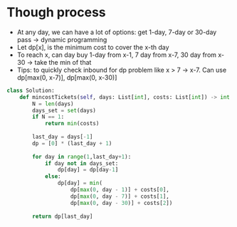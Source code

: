 # Though process
- At any day, we can have a lot of options: get 1-day, 7-day or 30-day pass -> dynamic programming
- Let dp[x], is the minimum cost to cover the x-th day
- To reach x, can day buy 1-day from x-1, 7 day from x-7, 30 day from x-30 -> take the min of that
- Tips: to quickly check inbound for dp problem like x > 7 -> x-7. Can use dp[max(0, x-7)], dp[max(0, x-30)]


```python
class Solution:
    def mincostTickets(self, days: List[int], costs: List[int]) -> int:
        N = len(days)
        days_set = set(days)
        if N == 1:
            return min(costs)
        
        last_day = days[-1]
        dp = [0] * (last_day + 1)
        
        for day in range(1,last_day+1):
            if day not in days_set:
                dp[day] = dp[day-1]
            else:
                dp[day] = min(
                    dp[max(0, day - 1)] + costs[0],
                    dp[max(0, day - 7)] + costs[1],
                    dp[max(0, day - 30)] + costs[2])
                    
        return dp[last_day]
```